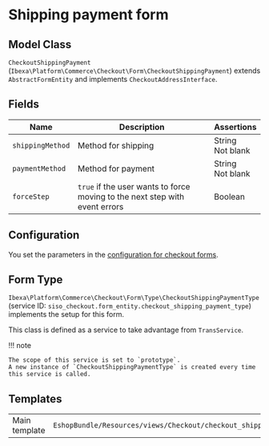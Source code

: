 # Shipping payment form

## Model Class

`CheckoutShippingPayment` (`Ibexa\Platform\Commerce\Checkout\Form\CheckoutShippingPayment`)
extends `AbstractFormEntity` and implements `CheckoutAddressInterface`.

## Fields

|Name|Description|Assertions|
|--- |--- |--- |
|`shippingMethod`|Method for shipping|String</br>Not blank|
|`paymentMethod`|Method for payment|String</br>Not blank|
|`forceStep`|`true` if the user wants to force moving to the next step with event errors|Boolean|

## Configuration

You set the parameters in the [configuration for checkout forms](configuration_for_checkout_forms.md).

## Form Type

`Ibexa\Platform\Commerce\Checkout\Form\Type\CheckoutShippingPaymentType`
(service ID: `siso_checkout.form_entity.checkout_shipping_payment_type`)
implements the setup for this form.

This class is defined as a service to take advantage from `TransService`.

!!! note

    The scope of this service is set to `prototype`.
    A new instance of `CheckoutShippingPaymentType` is created every time this service is called.

## Templates

|               |           |
| ------------- | --------- |
| Main template | `EshopBundle/Resources/views/Checkout/checkout_shipping_payment.html.twig` |
